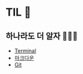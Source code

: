 # TIL 📝 


## 하나라도 더 알자 👩🏻‍🏫

* [Terminal](./terminal.md)
* [마크다운](./markdown.md)
* [Git](./git.md)


